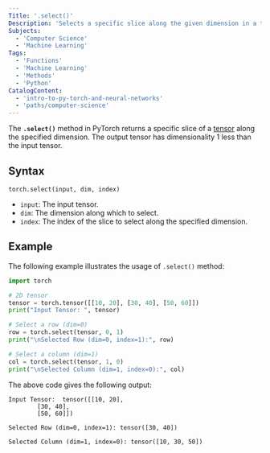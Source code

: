 ```yaml
---
Title: '.select()'
Description: 'Selects a specific slice along the given dimension in a tensor.'
Subjects:
  - 'Computer Science'
  - 'Machine Learning'
Tags:
  - 'Functions'
  - 'Machine Learning'
  - 'Methods'
  - 'Python'
CatalogContent:
  - 'intro-to-py-torch-and-neural-networks'
  - 'paths/computer-science'
---
```


The **`.select()`** method in PyTorch returns a specific slice of a [tensor](https://www.codecademy.com/resources/docs/pytorch/tensors) along the specified dimension. The output tensor has dimensionality 1 less than the input tensor.

## Syntax

```pseudo
torch.select(input, dim, index)
```

- `input`: The input tensor.
- `dim`: The dimension along which to select.
- `index`: The index of the slice to select along the specified dimension.

## Example

The following example illustrates the usage of `.select()` method:

```py
import torch

# 2D tensor
tensor = torch.tensor([[10, 20], [30, 40], [50, 60]])
print("Input Tensor: ", tensor)

# Select a row (dim=0)
row = torch.select(tensor, 0, 1)
print("\nSelected Row (dim=0, index=1):", row)

# Select a column (dim=1)
col = torch.select(tensor, 1, 0)
print("\nSelected Column (dim=1, index=0):", col)
```

The above code gives the following output:

```shell
Input Tensor:  tensor([[10, 20],
        [30, 40],
        [50, 60]])

Selected Row (dim=0, index=1): tensor([30, 40])

Selected Column (dim=1, index=0): tensor([10, 30, 50])
```
